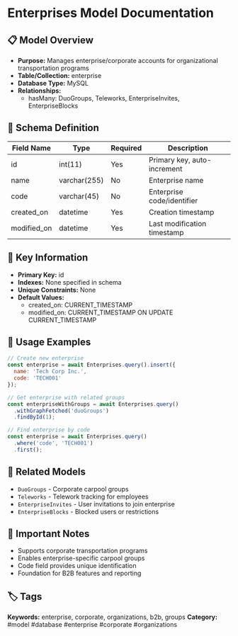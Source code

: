 # Enterprises Model Documentation

## 📋 Model Overview
- **Purpose:** Manages enterprise/corporate accounts for organizational transportation programs
- **Table/Collection:** enterprise
- **Database Type:** MySQL
- **Relationships:** 
  - hasMany: DuoGroups, Teleworks, EnterpriseInvites, EnterpriseBlocks

## 🔧 Schema Definition
| Field Name | Type | Required | Description |
|------------|------|----------|-------------|
| id | int(11) | Yes | Primary key, auto-increment |
| name | varchar(255) | No | Enterprise name |
| code | varchar(45) | No | Enterprise code/identifier |
| created_on | datetime | Yes | Creation timestamp |
| modified_on | datetime | Yes | Last modification timestamp |

## 🔑 Key Information
- **Primary Key:** id
- **Indexes:** None specified in schema
- **Unique Constraints:** None
- **Default Values:** 
  - created_on: CURRENT_TIMESTAMP
  - modified_on: CURRENT_TIMESTAMP ON UPDATE CURRENT_TIMESTAMP

## 📝 Usage Examples
```javascript
// Create new enterprise
const enterprise = await Enterprises.query().insert({
  name: 'Tech Corp Inc.',
  code: 'TECH001'
});

// Get enterprise with related groups
const enterpriseWithGroups = await Enterprises.query()
  .withGraphFetched('duoGroups')
  .findById(1);

// Find enterprise by code
const enterprise = await Enterprises.query()
  .where('code', 'TECH001')
  .first();
```

## 🔗 Related Models
- `DuoGroups` - Corporate carpool groups
- `Teleworks` - Telework tracking for employees
- `EnterpriseInvites` - User invitations to join enterprise
- `EnterpriseBlocks` - Blocked users or restrictions

## 📌 Important Notes
- Supports corporate transportation programs
- Enables enterprise-specific carpool groups
- Code field provides unique identification
- Foundation for B2B features and reporting

## 🏷️ Tags
**Keywords:** enterprise, corporate, organizations, b2b, groups
**Category:** #model #database #enterprise #corporate #organizations